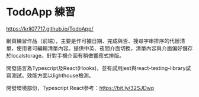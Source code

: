 # TodoApp 練習
  https://krli07717.github.io/TodoApp/
  
  網頁練習作品（前端），主要是作可據日期、完成與否、搜尋字串排序的代辦清單，使用者可編輯清單內容。提供中英、夜間介面切換，清單內容與介面偏好儲存於localstorage。針對手機介面有稍做響應式排版。
  
  開發語言為Typescript及React(Hooks)，並有試用jest與react-testing-library試寫測試。效能方面以lighthouse檢測。
  
  開發環境部份，Typescript React參考：https://bit.ly/32SJDwp
